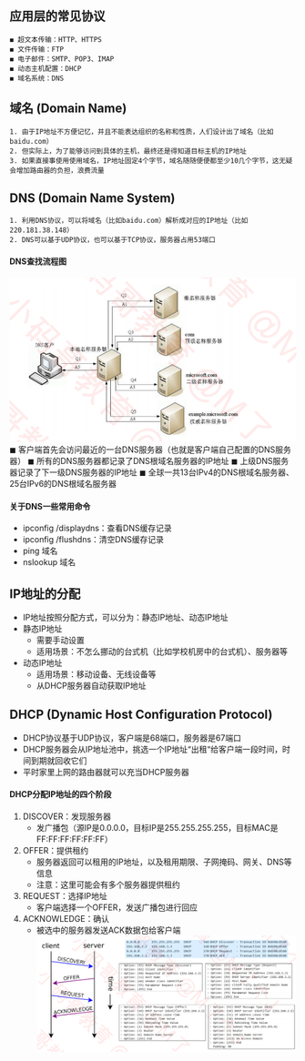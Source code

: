 ## 应用层的常见协议

    ◼ 超文本传输：HTTP、HTTPS
    ◼ 文件传输：FTP
    ◼ 电子邮件：SMTP、POP3、IMAP
    ◼ 动态主机配置：DHCP
    ◼ 域名系统：DNS

## 域名 (Domain Name)

    1. 由于IP地址不方便记忆，并且不能表达组织的名称和性质，人们设计出了域名（比如baidu.com）
    2. 但实际上，为了能够访问到具体的主机，最终还是得知道目标主机的IP地址
    3. 如果直接事使用使用域名，IP地址固定4个字节，域名随随便便都至少10几个字节，这无疑会增加路由器的负担，浪费流量

## DNS (Domain Name System)

    1. 利用DNS协议，可以将域名（比如baidu.com）解析成对应的IP地址（比如220.181.38.148）
    2. DNS可以基于UDP协议，也可以基于TCP协议，服务器占用53端口

    
#### DNS查找流程图
![avatar](./images/DNS.png)
◼ 客户端首先会访问最近的一台DNS服务器（也就是客户端自己配置的DNS服务器）
◼ 所有的DNS服务器都记录了DNS根域名服务器的IP地址
◼ 上级DNS服务器记录了下一级DNS服务器的IP地址
◼ 全球一共13台IPv4的DNS根域名服务器、25台IPv6的DNS根域名服务器
#### 关于DNS一些常用命令
-  ipconfig /displaydns：查看DNS缓存记录
- ipconfig /flushdns：清空DNS缓存记录
- ping 域名
-  nslookup 域名
## IP地址的分配
- IP地址按照分配方式，可以分为：静态IP地址、动态IP地址
- 静态IP地址
  + 需要手动设置
  + 适用场景：不怎么挪动的台式机（比如学校机房中的台式机）、服务器等
- 动态IP地址
  + 适用场景：移动设备、无线设备等
  + 从DHCP服务器自动获取IP地址
## DHCP (Dynamic Host Configuration Protocol)
- DHCP协议基于UDP协议，客户端是68端口，服务器是67端口
- DHCP服务器会从IP地址池中，挑选一个IP地址“出租“给客户端一段时间，时间到期就回收它们
- 平时家里上网的路由器就可以充当DHCP服务器
#### DHCP分配IP地址的四个阶段
1. DISCOVER：发现服务器
   - 发广播包（源IP是0.0.0.0，目标IP是255.255.255.255，目标MAC是FF:FF:FF:FF:FF:FF）
2. OFFER：提供租约
   - 服务器返回可以租用的IP地址，以及租用期限、子网掩码、网关、DNS等信息
   - 注意：这里可能会有多个服务器提供租约
3. REQUEST：选择IP地址
   - 客户端选择一个OFFER，发送广播包进行回应
4. ACKNOWLEDGE：确认
   - 被选中的服务器发送ACK数据包给客户端
![avatar](./images/DHCP.png)
